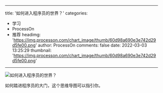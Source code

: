 
---
title: '如何进入程序员的世界？'
categories: 
 - 学习
 - ProcessOn
 - 推荐
headimg: 'https://img.processon.com/chart_image/thumb/60d98a690e3e742d29d5fe00.png'
author: ProcessOn
comments: false
date: 2022-03-03 13:25:29
thumbnail: 'https://img.processon.com/chart_image/thumb/60d98a690e3e742d29d5fe00.png'
---

<div>   
<img class="thumb" alt="如何进入程序员的世界？" src="https://img.processon.com/chart_image/thumb/60d98a690e3e742d29d5fe00.png" referrerpolicy="no-referrer">
<p>如何踏进程序员的大门，这个思维导图可以指引你。</p>  
</div>
            